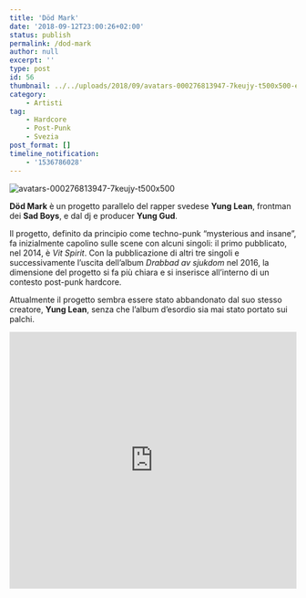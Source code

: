 ```yaml
---
title: 'Död Mark'
date: '2018-09-12T23:00:26+02:00'
status: publish
permalink: /dod-mark
author: null
excerpt: ''
type: post
id: 56
thumbnail: ../../uploads/2018/09/avatars-000276813947-7keujy-t500x500-e1536758427291-150x150.jpg
category:
    - Artisti
tag:
    - Hardcore
    - Post-Punk
    - Svezia
post_format: []
timeline_notification:
    - '1536786028'
---
```

![avatars-000276813947-7keujy-t500x500](http://bottleofmusic.000webhostapp.com/wp-content/uploads/2018/09/avatars-000276813947-7keujy-t500x500-e1536758427291.jpg?w=300)

**Död Mark** è un progetto parallelo del rapper svedese **Yung Lean**, frontman dei **Sad Boys**, e dal dj e producer **Yung Gud**.

Il progetto, definito da principio come techno-punk “mysterious and insane”, fa inizialmente capolino sulle scene con alcuni singoli: il primo pubblicato, nel 2014, è *Vit Spirit*. Con la pubblicazione di altri tre singoli e successivamente l’uscita dell’album *Drabbad av sjukdom* nel 2016, la dimensione del progetto si fa più chiara e si inserisce all’interno di un contesto post-punk hardcore.

Attualmente il progetto sembra essere stato abbandonato dal suo stesso creatore, **Yung Lean**, senza che l’album d’esordio sia mai stato portato sui palchi.

<iframe frameborder="no" height="450" scrolling="no" src="http://w.soundcloud.com/player/?url=http%3A//api.soundcloud.com/playlists/629114448&color=%23262639&auto_play=false&hide_related=false&show_comments=true&show_user=true&show_reposts=false&show_teaser=true&visual=true" width="100%"></iframe>